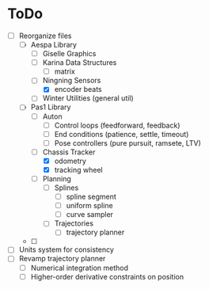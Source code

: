 # ToDo

- [ ] Reorganize files
	- [ ] Aespa Library
		- [ ] Giselle Graphics
		- [ ] Karina Data Structures
			- [ ] matrix
		- [ ] Ningning Sensors
			- [x] encoder beats
		- [ ] Winter Utilities (general util)
	- [ ] Pas1 Library
		- [ ] Auton
			- [ ] Control loops (feedforward, feedback)
			- [ ] End conditions (patience, settle, timeout)
			- [ ] Pose controllers (pure pursuit, ramsete, LTV)
		- [ ] Chassis Tracker
			- [x] odometry
			- [x] tracking wheel
		- [ ] Planning
			- [ ] Splines
				- [ ] spline segment
				- [ ] uniform spline
				- [ ] curve sampler
			- [ ] Trajectories
				- [ ] trajectory planner
	- [ ] 
- [ ] Units system for consistency
- [ ] Revamp trajectory planner
	- [ ] Numerical integration method
	- [ ] Higher-order derivative constraints on position
